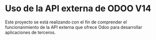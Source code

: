 # Uso de la API externa de ODOO V14

Este proyecto se está realizando con el fin de comprender el funcionanmiento de la API externa que ofrece Odoo para desarrollar aplicaciones de terceros.